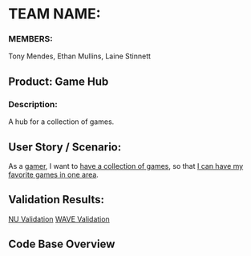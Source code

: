 # TEAM NAME:
### MEMBERS: 
Tony Mendes, Ethan Mullins, Laine Stinnett


## Product: Game Hub
### Description: 

A hub for a collection of games.


## User Story / Scenario:

As a <ins>gamer</ins>, I want to <ins>have a collection of games</ins>, so that <ins>I can have my favorite games in one area</ins>.


## Validation Results:
[NU Validation](https://validator.w3.org/nu/?doc=https%3A%2F%2Fedmullins.github.io%2FProjectCharlie%2F)
[WAVE Validation](https://wave.webaim.org/report#/https://edmullins.github.io/ProjectCharlie/)

## Code Base Overview
